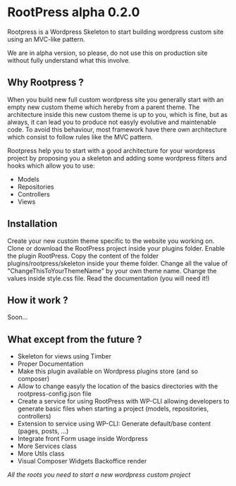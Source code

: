 # RootPress alpha 0.2.0

Rootpress is a Wordpress Skeleton to start building wordpress custom site using an MVC-like pattern. 

We are in alpha version, so please, do not use this on production site without fully understand what this involve.

## Why Rootpress ?

When you build new full custom wordpress site you generally start with an empty new custom theme which hereby from a parent theme.
The architecture inside this new custom theme is up to you, which is fine, but as always, it can lead you to produce not easyly evolutive and maintenable code.
To avoid this behaviour, most framework have there own architecture which consist to follow rules like the MVC pattern.

Rootpress help you to start with a good architecture for your wordpress project by proposing you a skeleton and adding some wordpress filters and hooks which allow you to use:
- Models
- Repositories
- Controllers
- Views

## Installation

Create your new custom theme specific to the website you working on.
Clone or download the RootPress project inside your plugins folder.
Enable the plugin RootPress.
Copy the content of the folder plugins/rootpress/skeleton inside your theme folder.
Change all the value of "ChangeThisToYourThemeName" by your own theme name.
Change the values inside style.css file.
Read the documentation (you will need it!)

## How it work ? 

Soon...

## What except from the future ?

- Skeleton for views using Timber
- Proper Documentation
- Make this plugin available on Wordpress plugins store (and so composer)
- Allow to change easyly the location of the basics directories with the rootpress-config.json file
- Create a service for using RootPress with WP-CLI allowing developers to generate basic files when starting a project (models, repositories, controllers)
- Extension to service using WP-CLI: Generate default/base content (pages, posts, ...)
- Integrate front Form usage inside Wordpress
- More Services class
- More Utils class
- Visual Composer Widgets Backoffice render


*All the roots you need to start a new wordpress custom project*